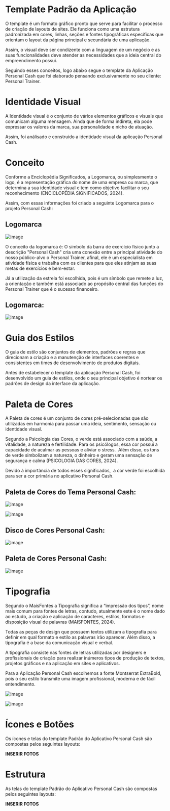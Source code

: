 # Template Padrão da Aplicação

O template é um formato gráfico pronto que serve para facilitar o processo de criação de layouts de sites. Ele funciona como uma estrutura padronizada em cores, linhas, seções e fontes tipográficas específicas que orientam o layout da página principal e secundária de uma aplicação.

Assim, o visual deve ser condizente com a linguagem de um negócio e as suas funcionalidades deve atender as necessidades que a ideia central do empreendimento possui.

Seguindo esses conceitos, logo abaixo segue o template da Aplicação Personal Cash que foi elaborado pensando exclusivamente no seu cliente: Personal Trainer.

# Identidade Visual

A Identidade visual é o conjunto de vários elementos gráficos e visuais que comunicam alguma mensagem. Ainda que de forma indireta, ela pode expressar os valores da marca, sua personalidade e nicho de atuação.

Assim, foi análisado e construido a identidade visual da aplicação Personal Cash.

# Conceito

Conforme a Enciclopédia Significados, a Logomarca, ou simplesmente o logo, é a representação gráfica do nome de uma empresa ou marca, que determina a sua identidade visual e tem como objetivo facilitar o seu reconhecimento (ENCICLOPÉDIA SIGNIFICADOS, 2024).

Assim, com essas informações foi criado a seguinte Logomarca para o projeto Personal Cash:

## Logomarca

![image](https://github.com/ICEI-PUC-Minas-PMV-ADS/ads-2024-1-e3-proj-mov-t5-personalcash/assets/126628545/9a750b48-b7b4-4e18-895f-99cea49c3ab6)

O conceito da logomarca é: O símbolo da barra de exercício físico junto a descrição "Personal Cash" cria uma conexão entre a principal atividade do nosso público-alvo o Personal Trainer, afinal, ele é um especialista em atividade física e trabalha com os clientes para que eles atinjam as suas metas de exercícios e bem-estar.

Já a utilização da estrela foi escolhida, pois é um símbolo que remete a luz, a orientação e também está associado ao propósito central das funções do Personal Trainer que é o sucesso financeiro.

## Logomarca:

![image](https://github.com/ICEI-PUC-Minas-PMV-ADS/ads-2024-1-e3-proj-mov-t5-personalcash/assets/126628545/646c2bf5-7f86-4774-b24d-c5a60873b24e)


# Guia dos Estilos

O guia de estilo são conjuntos de elementos, padrões e regras que direcionam a criação e a manutenção de interfaces coerentes e consistentes em times de desenvolvimento de produtos digitais.

Antes de estabelecer o template da aplicação Personal Cash, foi desenvolvido um guia de estilos, onde o seu principal objetivo é nortear os padrões de design da interface da aplicação.

# Paleta de Cores 

A Paleta de cores é um conjunto de cores pré-selecionadas que são utilizadas em harmonia para passar uma ideia, sentimento, sensação ou identidade visual.

Segundo a Psicologia das Cores, o verde está associado com a saúde, a vitalidade, a natureza e fertilidade. Para os psicólogos, essa cor possui a capacidade de acalmar as pessoas e aliviar o stress.  Além disso, os tons de verde simbolizam a natureza, o dinheiro e geram uma sensação de segurança e calma (PSICOLOGIA DAS CORES, 2024).

Devido à importância de todos esses significados,  a cor verde foi escolhida para ser a cor primária no aplicativo Personal Cash.

## Paleta de Cores do Tema Personal Cash:

![image](https://github.com/ICEI-PUC-Minas-PMV-ADS/ads-2024-1-e3-proj-mov-t5-personalcash/assets/126628545/22c39744-e624-4f3e-abb2-e71a354b922d)

![image](https://github.com/ICEI-PUC-Minas-PMV-ADS/ads-2024-1-e3-proj-mov-t5-personalcash/assets/126628545/d331321d-ba61-44c0-80d6-8fa744013a09)

## Disco de Cores Personal Cash:

![image](https://github.com/ICEI-PUC-Minas-PMV-ADS/ads-2024-1-e3-proj-mov-t5-personalcash/assets/126628545/120e89d0-d489-4003-95d9-7c8b02f27e3d)

## Paleta de Cores Personal Cash:

![image](https://github.com/ICEI-PUC-Minas-PMV-ADS/ads-2024-1-e3-proj-mov-t5-personalcash/assets/126628545/275041ac-8ca1-42ed-834a-bb0448ee9ef5)

# Tipografia 

Segundo o MaisFontes a Tipografia significa a “impressão dos tipos”, nome mais comum para fontes de letras, contudo, atualmente este é o nome dado ao estudo, a criação e aplicação de caracteres, estilos, formatos e disposição visual de palavras (MAISFONTES, 2024).

Todas as peças de design que possuem textos utilizam a tipografia para definir em qual formato e estilo as palavras irão aparecer. Além disso, a tipografia é a base da comunicação visual e verbal.

A tipografia consiste nas fontes de letras utilizadas por designers e profissionais de criação para realizar inúmeros tipos de produção de textos, projetos gráficos e na aplicação em sites e aplicativos.

Para a Aplicação Personal Cash escolhemos a fonte Montserrat ExtraBold, pois o seu estilo transmite uma imagem profissional, moderna e de fácil entendimento.

![image](https://github.com/ICEI-PUC-Minas-PMV-ADS/ads-2024-1-e3-proj-mov-t5-personalcash/assets/126628545/c8639d9a-cc5e-4767-bbde-8ee7533fb215)

![image](https://github.com/ICEI-PUC-Minas-PMV-ADS/ads-2024-1-e3-proj-mov-t5-personalcash/assets/126628545/7d455d01-e222-4a5b-9642-d500d57a4737)

# Ícones e Botões

Os ícones e telas do template Padrão do Aplicativo Personal Cash são compostas pelos seguintes layouts:

**INSERIR FOTOS**

# Estrutura

As telas do template Padrão do Aplicativo Personal Cash são compostas pelos seguintes layouts:

**INSERIR FOTOS**





